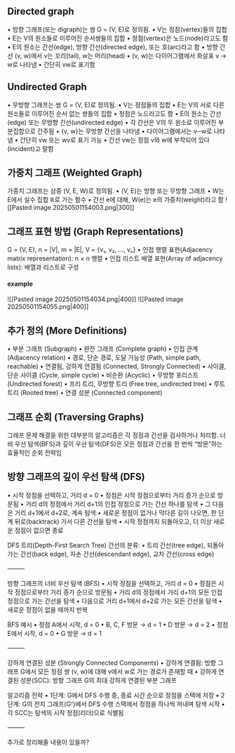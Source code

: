## Directed graph
•	방향 그래프(또는 digraph)는 쌍 G = (V, E)로 정의됨.
•	V는 정점(vertex)들의 집합
•	E는 V의 원소들로 이루어진 순서쌍들의 집합
	•	정점(vertex)은 노드(node)라고도 함
	•	E의 원소는 간선(edge), 방향 간선(directed edge), 또는 호(arc)라고 함
	•	방향 간선 (v, w)에서 v는 꼬리(tail), w는 머리(head)
	•	(v, w)는 다이어그램에서 화살표 v → w로 나타냄
	•	간단히 vw로 표기함
## Undirected Graph
•	무방향 그래프는 쌍 G = (V, E)로 정의됨.
•	V는 정점들의 집합
•	E는 V의 서로 다른 원소들로 이루어진 순서 없는 쌍들의 집합
	•	정점은 노드라고도 함
	•	E의 원소는 간선(edge) 또는 무방향 간선(undirected edge)
	•	각 간선은 V의 두 원소로 이루어진 부분집합으로 간주됨
	•	{v, w}는 무방향 간선을 나타냄
	•	다이어그램에서는 v─w로 나타냄
	•	간단히 vw 또는 wv로 표기 가능
	•	간선 vw는 정점 v와 w에 부착되어 있다(incident)고 말함
## 가중치 그래프 (Weighted Graph)
가중치 그래프는 삼중 (V, E, W)로 정의됨.
	•	(V, E)는 방향 또는 무방향 그래프
	•	W는 E에서 실수 집합 ℝ로 가는 함수
	•	간선 e에 대해, W(e)는 e의 가중치(weight)라고 함
![[Pasted image 20250501154003.png|300]]
## 그래프 표현 방법 (Graph Representations)
G = (V, E), n = |V|, m = |E|, V = {v₁, v₂, …, vₙ}
•	인접 행렬 표현(Adjacency matrix representation): n × n 행렬
•	인접 리스트 배열 표현(Array of adjacency lists): 배열과 리스트로 구성
#### example
![[Pasted image 20250501154034.png|400]]
![[Pasted image 20250501154055.png|400]]
## 추가 정의 (More Definitions)
•	부분 그래프 (Subgraph)
•	완전 그래프 (Complete graph)
•	인접 관계 (Adjacency relation)
•	경로, 단순 경로, 도달 가능성 (Path, simple path, reachable)
•	연결됨, 강하게 연결됨 (Connected, Strongly Connected)
•	사이클, 단순 사이클 (Cycle, simple cycle)
•	비순환 (Acyclic)
•	무방향 포리스트 (Undirected forest)
•	프리 트리, 무방향 트리 (Free tree, undirected tree)
•	루트 트리 (Rooted tree)
•	연결 성분 (Connected component)
## 그래프 순회 (Traversing Graphs)
그래프 문제 해결을 위한 대부분의 알고리즘은 각 정점과 간선을 검사하거나 처리함.
너비 우선 탐색(BFS)과 깊이 우선 탐색(DFS)은 모든 정점과 간선을 한 번씩 “방문”하는 효율적인 순회 전략임
## 방향 그래프의 깊이 우선 탐색 (DFS)
•	시작 정점을 선택하고, 거리 d = 0
•	정점은 시작 정점으로부터 거리 증가 순으로 방문됨
•	거리 d의 정점에서 거리 d+1의 인접 정점으로 가는 간선 하나를 탐색
•	그 다음은 거리 d+1에서 d+2로, 계속 탐색
•	새로운 정점이 없거나 막다른 길이 나오면, 한 단계 뒤로(backtrack) 가서 다른 간선을 탐색
•	시작 정점까지 되돌아오고, 더 이상 새로운 정점이 없으면 종료

DFS 트리(Depth-First Search Tree)
간선의 분류:
	•	트리 간선(tree edge), 되돌아가는 간선(back edge), 자손 간선(descendant edge), 교차 간선(cross edge)

⸻

방향 그래프의 너비 우선 탐색 (BFS)
	•	시작 정점을 선택하고, 거리 d = 0
	•	정점은 시작 정점으로부터 거리 증가 순으로 방문됨
	•	거리 d의 정점에서 거리 d+1의 모든 인접 정점으로 가는 간선을 탐색
	•	다음으로 거리 d+1에서 d+2로 가는 모든 간선을 탐색
	•	새로운 정점이 없을 때까지 반복

BFS 예시
	•	정점 A에서 시작, d = 0
	•	B, C, F 방문 → d = 1
	•	D 방문 → d = 2
	•	정점 E에서 시작, d = 0
	•	G 방문 → d = 1

⸻

강하게 연결된 성분 (Strongly Connected Components)
	•	강하게 연결됨: 방향 그래프 G에서
모든 정점 쌍 (v, w)에 대해 v에서 w로 가는 경로가 존재할 때
	•	강하게 연결된 성분(SCC):
방향 그래프 G의 최대 강하게 연결된 부분 그래프

알고리즘 전략
	•	1단계: G에서 DFS 수행 중,
종료 시간 순으로 정점을 스택에 저장
	•	2단계: G의 전치 그래프(Gᵀ)에서 DFS 수행
스택에서 정점을 하나씩 꺼내며 탐색 시작
	•	각 SCC는 탐색의 시작 정점(리더)으로 식별됨

⸻

추가로 정리해줄 내용이 있을까?